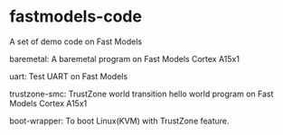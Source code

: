 fastmodels-code
===============

A set of demo code on Fast Models

baremetal: A baremetal program on Fast Models Cortex A15x1

uart: Test UART on Fast Models

trustzone-smc: TrustZone world transition hello world program on Fast Models Cortex A15x1

boot-wrapper: To boot Linux(KVM) with TrustZone feature.

